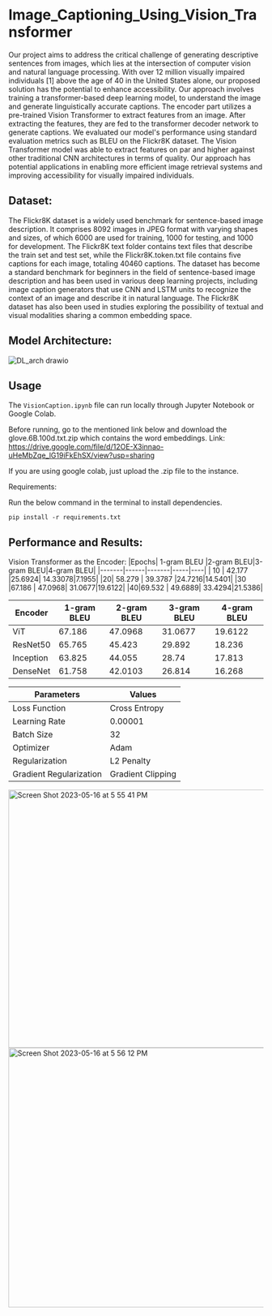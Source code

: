 # Image_Captioning_Using_Vision_Transformer

Our project aims to address the critical challenge of generating descriptive sentences from images, which lies at the intersection of computer vision and natural language processing. With over 12 million visually impaired individuals [1] above the age of 40 in the United States alone, our proposed solution has the potential to enhance accessibility. Our approach involves training a transformer-based deep learning model, to understand the image and generate linguistically accurate captions. The encoder part utilizes a pre-trained Vision Transformer to extract features from an image. After extracting the features, they are fed to the transformer decoder network to generate captions. We evaluated our model's performance using standard evaluation metrics such as BLEU on the Flickr8K dataset. The Vision Transformer model was able to extract features on par and higher against other traditional CNN architectures in terms of quality. Our approach has potential applications in enabling more efficient image retrieval systems and improving accessibility for visually impaired individuals.

## Dataset:
The Flickr8K dataset is a widely used benchmark for sentence-based image description. It comprises 8092 images in JPEG format with varying shapes and sizes, of which 6000 are used for training, 1000 for testing, and 1000 for development. The Flickr8K text folder contains text files that describe the train set and test set, while the Flickr8K.token.txt file contains five captions for each image, totaling 40460 captions. The dataset has become a standard benchmark for beginners in the field of sentence-based image description and has been used in various deep learning projects, including image caption generators that use CNN and LSTM units to recognize the context of an image and describe it in natural language. The Flickr8K dataset has also been used in studies exploring the possibility of textual and visual modalities sharing a common embedding space.

## Model Architecture:

![DL_arch drawio](https://github.com/Nagharjun17/ImageCaptioningUsingVisionTransformer/assets/64778259/f339858c-4deb-47cd-b3a5-960eb4d8107c)


## Usage
The `VisionCaption.ipynb` file can run locally through Jupyter Notebook or Google Colab.

Before running, go to the mentioned link below and download the glove.6B.100d.txt.zip which contains the word embeddings. 
Link: https://drive.google.com/file/d/12OE-X3innao-uHeMbZqe_lG19iFkEhSX/view?usp=sharing

If you are using google colab, just upload the .zip file to the instance. 

Requirements:

Run the below command in the terminal to install dependencies.

`pip install -r requirements.txt`


## Performance and Results:

Vision Transformer as the Encoder:
 |Epochs| 1-gram BLEU |2-gram BLEU|3-gram BLEU|4-gram BLEU|
 |-------|------|-------|-----|----|
| 10   | 42.177    |25.6924|   14.33078|7.1955|
 |20|   58.279  | 39.3787   |24.7216|14.5401|
 |30 |67.186 | 47.0968|  31.0677|19.6122|
 |40|69.532 | 49.6889|  33.4294|21.5386|

 |Encoder| 1-gram BLEU |2-gram BLEU|3-gram BLEU|4-gram BLEU|
|---|---|---|---|---|
 |ViT   |67.186 | 47.0968|  31.0677|19.6122|
 |ResNet50|   65.765  | 45.423  |29.892|18.236|
 |Inception |63.825 | 44.055|  28.74|17.813|
 |DenseNet|61.758 | 42.0103|  26.814|16.268|

|Parameters|Values|
|----|-----|
 |Loss Function | Cross Entropy|
 |Learning Rate | 0.00001|
 |Batch Size | 32|
 |Optimizer | Adam|
 |Regularization | L2 Penalty|
 |Gradient Regularization | Gradient Clipping|
 
 
 <img width="509" alt="Screen Shot 2023-05-16 at 5 55 41 PM" src="https://github.com/Nagharjun17/Image_Captioning_Using_Vision_Transformer/assets/64778259/3ab7d987-59bd-4787-94ce-1ffa788b25f8">

 <img width="512" alt="Screen Shot 2023-05-16 at 5 56 12 PM" src="https://github.com/Nagharjun17/Image_Captioning_Using_Vision_Transformer/assets/64778259/b990627d-533e-4449-8f09-4498b50f134d">
 
 

 
